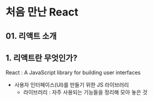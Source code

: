 # 처음 만난 React
## 01. 리액트 소개

## 1. 리액트란 무엇인가?
React : A JavaScript library for building user interfaces
- 사용자 인터페이스(UI)를 만들기 위한 JS 라이브러리
    - 라이브러리 : 자주 사용되는 기능들을 정리해 모아 놓은 것